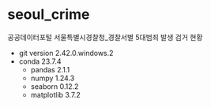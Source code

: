 # seoul_crime
공공데이터포털 서울특별시경찰청_경찰서별 5대범죄 발생 검거 현황
- git version 2.42.0.windows.2
- conda 23.7.4
  - pandas 2.1.1
  - numpy 1.24.3
  - seaborn 0.12.2
  - matplotlib 3.7.2
